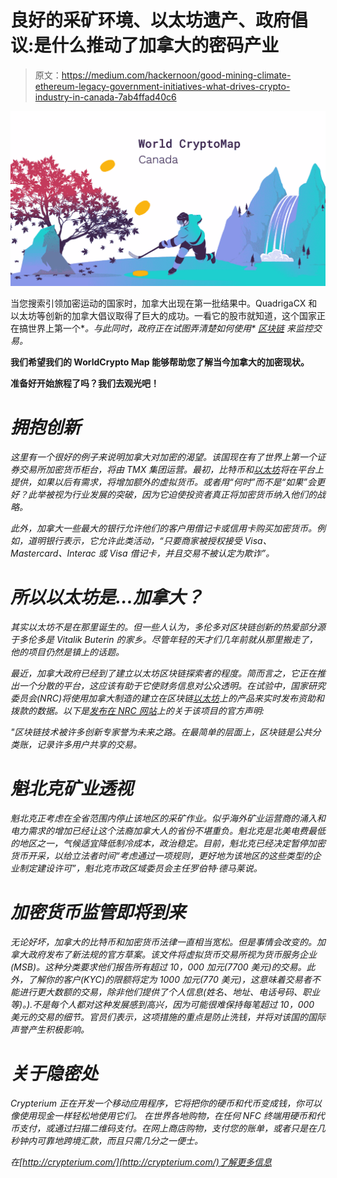 # 良好的采矿环境、以太坊遗产、政府倡议:是什么推动了加拿大的密码产业

> 原文：<https://medium.com/hackernoon/good-mining-climate-ethereum-legacy-government-initiatives-what-drives-crypto-industry-in-canada-7ab4ffad40c6>

![](img/cdefe2d523489db90af6224b4f2be761.png)

当您搜索引领加密运动的国家时，加拿大出现在第一批结果中。QuadrigaCX 和以太坊等创新的加拿大倡议取得了巨大的成功。一看它的股市就知道，这个国家正在搞世界上第一个[](https://www.finder.com.au/canada-gets-worlds-first-major-stock-exchange-cryptocurrency-desk)**。与此同时，政府正在试图弄清楚如何使用* [*区块链*](https://hackernoon.com/tagged/blockchain) *来监控交易。**

**我们希望我们的 WorldCrypto Map 能够帮助您了解当今加拿大的加密现状。**

**准备好开始旅程了吗？我们去观光吧！**

# *拥抱创新*

*这里有一个很好的例子来说明加拿大对加密的渴望。该国现在有了世界上第一个证券交易所加密货币柜台，将由 TMX 集团运营。最初，比特币和[以太坊](https://hackernoon.com/tagged/ethereum)将在平台上提供，如果以后有需求，将增加额外的虚拟货币。或者用“何时”而不是“如果”会更好？此举被视为行业发展的突破，因为它迫使投资者真正将加密货币纳入他们的战略。*

*此外，加拿大一些最大的银行允许他们的客户用借记卡或信用卡购买加密货币。例如，道明银行表示，它允许此类活动，“只要商家被授权接受 Visa、Mastercard、Interac 或 Visa 借记卡，并且交易不被认定为欺诈”。*

# *所以以太坊是…加拿大？*

*其实以太坊不是在那里诞生的。但一些人认为，多伦多对区块链创新的热爱部分源于多伦多是 Vitalik Buterin 的家乡。尽管年轻的天才们几年前就从那里搬走了，他的项目仍然是镇上的话题。*

*最近，加拿大政府已经到了建立以太坊区块链探索者的程度。简而言之，它正在推出一个分散的平台，这应该有助于它使财务信息对公众透明。在试验中，国家研究委员会(NRC)将使用加拿大制造的建立在区块链[以太坊](http://www.globalnews.ca/tag/ethereum)上的产品来实时发布资助和拨款的数据。以下是[发布在 NRC 网站](https://www.nrc-cnrc.gc.ca/eng/stories/2018/blockchains.html)上的关于该项目的官方声明:*

*"*区块链技术被许多创新专家誉为未来之路。在最简单的层面上，区块链是公共分类账，记录许多用户共享的交易。**

# ***魁北克矿业透视***

*魁北克正考虑在全省范围内停止该地区的采矿作业。似乎海外矿业运营商的涌入和电力需求的增加已经让这个法裔加拿大人的省份不堪重负。魁北克是北美电费最低的地区之一，气候适宜降低制冷成本，政治稳定。目前，魁北克已经决定暂停加密货币开采，以给立法者时间“考虑通过一项规则，更好地为该地区的这些类型的企业制定建设许可”，魁北克市政区域委员会主任罗伯特·德马莱说。*

# ***加密货币监管即将到来***

*无论好坏，加拿大的比特币和加密货币法律一直相当宽松。但是事情会改变的。加拿大政府发布了新法规的官方草案。该文件将虚拟货币交易所视为货币服务企业(MSB)。这种分类要求他们报告所有超过 10，000 加元(7700 美元)的交易。此外，了解你的客户(KYC)的限额将定为 1000 加元(770 美元)，这意味着交易者不能进行更大数额的交易，除非他们提供了个人信息(姓名、地址、电话号码、职业等)。).不是每个人都对这种发展感到高兴，因为可能很难保持每笔超过 10，000 美元的交易的细节。官员们表示，这项措施的重点是防止洗钱，并将对该国的国际声誉产生积极影响。*

# *关于隐密处*

*Crypterium 正在开发一个移动应用程序，它将把你的硬币和代币变成钱，你可以像使用现金一样轻松地使用它们。
在世界各地购物，在任何 NFC 终端用硬币和代币支付，或通过扫描二维码支付。在网上商店购物，支付您的账单，或者只是在几秒钟内可靠地跨境汇款，而且只需几分之一便士。*

*在[http://crypterium.com/](http://crypterium.com/)了解更多信息*